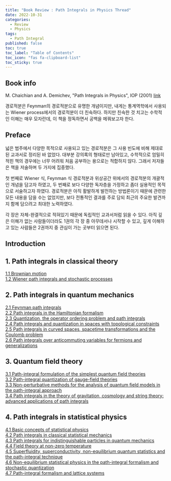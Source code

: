 ```yaml
---
title: "Book Review : Path Integrals in Physics Thread"
date: 2022-10-31
categories:
  - Review
  - Physics
tags:
  - Path Integral
published: false
toc: true
toc_label: "Table of Contents"
toc_icon: "fas fa-clipboard-list"
toc_sticky: true
---
```


## Book info
M. Chaichian and A. Demichev, "Path Integrals in Physics", IOP (2001) [link](https://www.routledge.com/Path-Integrals-in-Physics-Volume-I-Stochastic-Processes-and-Quantum-Mechanics/Chaichian-Demichev/p/book/9780367397142?fbclid=IwAR2gKu02koWfBAu2eJGgg4jo4sXHoFHSBMhtbI30P835p8tlynQ26RoiijU)

경로적분은 Feynman의 경로적분으로 유명한 개념이지만, 내게는 통계역학에서 사용되는 Wiener process에서의 경로적분이 더 친숙하다. 
하지만 친숙한 것 치고는 수학적인 이해는 매우 모자란데, 이 책을 정독하면서 공백을 메꿔보고자 한다. 

## Preface
넓은 범주에서 다양한 목적으로 사용되고 있는 경로적분은 그 사용 빈도에 비해 제대로 된 교과서로 정리된 바 없었다. 대부분 강의록의 형태로만 남아있고, 수학적으로 엄밀히 적힌 책의 경우에는 너무 어려워 처음 공부하는 용으로는 적합하지 않다. 그래서 저자들은 책을 저술하며 두 가지에 집중했다. 

첫 번째로 Wiener 식, Feynman 식 경로적분과 위상공간 위에서의 경로적분의 개괄적인 개념을 담고자 하였고,
두 번째로 보다 다양한 독자층을 가정하고 좀더 실용적인 목적으로 서술하고자 하였다.
경로적분은 아직 활발하게 발전하는 방법론이기 때문에 관련한 모든 내용을 담을 수는 없었지만,
보다 전통적인 결과를 주로 담되 최근의 주요한 발견까지 함께 담으려고 최대한 노력하였다. 

각 장은 자체-완결적으로 적혀있기 때문에 독립적인 교과서처럼 읽을 수 있다. 
아직 깊은 이해가 없는 사람들이더라도 1권의 각 장 중 아무데서나 시작할 수 있고, 
깊게 이해하고 있는 사람들은 2권까지 중 관심이 가는 곳부터 읽으면 된다. 

## Introduction

## 1. Path integrals in classical theory
[1.1 Brownian motion]()  
[1.2 Wiener path integrals and stochastic processes]()  

## 2. Path integrals in quantum mechanics
[2.1 Feynman path integrals]()  
[2.2 Path integrals in the Hamiltonian formalism]()  
[2.3 Quantization, the operator ordering problem and path integrals]()  
[2.4 Path integrals and quantization in spaces with topological constraints]()  
[2.5 Path integrals in curved spaces, spacetime transformations and the Coulomb problem]()  
[2.6 Path integrals over anticommuting variables for fermions and generalizations]()  

## 3. Quantum field theory
[3.1 Path-integral formulation of the simplest quantum field theories]()  
[3.2 Path-integral quantization of gauge-field theories]()  
[3.3 Non-perturbative methods for the analysis of quantum field models in the path-integral approach]()  
[3.4 Path integrals in the theory of gravitation, cosmology and string theory: advanced applications of path integrals]()  

## 4. Path integrals in statistical physics
[4.1 Basic concepts of statistical physics]()  
[4.2 Path integrals in classical statistical mechanics]()  
[4.3 Path integrals for indistinguishable particles in quantum mechanics]()  
[4.4 Field theory at non-zero temperature]()  
[4.5 Superfluidity, superconductivity, non-equilibrium quantum statistics and the path-integral technique]()  
[4.6 Non-equilibrium statistical physics in the path-integral formalism and stochastic quantization]()  
[4.7 Path-integral formalism and lattice systems]()  

